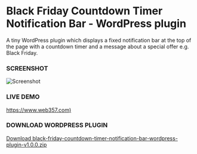 # Black Friday Countdown Timer Notification Bar - WordPress plugin

A tiny WordPress plugin which displays a fixed notification bar at the top of the page with a countdown timer and a message about a special offer e.g. Black Friday.


### SCREENSHOT

![Screenshot](https://www.web357.com/wp-content/uploads/screenshot-www.web357.com-2020.11.25-00_02_25.png "Screenshot")

### LIVE DEMO
[https://www.web357.com)](https://www.web357.com)

### DOWNLOAD WORDPRESS PLUGIN
[Download black-friday-countdown-timer-notification-bar-wordpress-plugin-v1.0.0.zip](https://github.com/Yiannistaos/black-friday-countdown-timer-notification-bar-wordpress-plugin/archive/black-friday-countdown-timer-notification-bar-wordpress-plugin-v1.0.0.zip)

